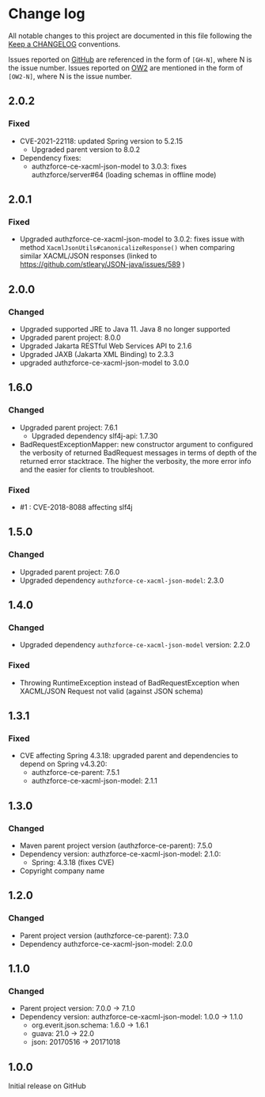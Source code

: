 # Change log
All notable changes to this project are documented in this file following the [Keep a CHANGELOG](http://keepachangelog.com) conventions. 

Issues reported on [GitHub](https://github.com/authzforce/core/issues) are referenced in the form of `[GH-N]`, where N is the issue number. Issues reported on [OW2](https://jira.ow2.org/browse/AUTHZFORCE/) are mentioned in the form of `[OW2-N]`, where N is the issue number.


## 2.0.2
### Fixed
- CVE-2021-22118: updated Spring version to 5.2.15
  - Upgraded parent version to 8.0.2
- Dependency fixes:
  - authzforce-ce-xacml-json-model to 3.0.3: fixes authzforce/server#64 (loading schemas in offline mode)


## 2.0.1
### Fixed
- Upgraded authzforce-ce-xacml-json-model to 3.0.2: fixes issue with method `XacmlJsonUtils#canonicalizeResponse()` when comparing similar XACML/JSON responses (linked to https://github.com/stleary/JSON-java/issues/589 )


## 2.0.0
### Changed
- Upgraded supported JRE to Java 11. Java 8 no longer supported
- Upgraded parent project: 8.0.0
- Upgraded Jakarta RESTful Web Services API to 2.1.6
- Upgraded JAXB (Jakarta XML Binding) to 2.3.3
- upgraded authzforce-ce-xacml-json-model to 3.0.0


## 1.6.0
### Changed
- Upgraded parent project: 7.6.1
	- Upgraded dependency slf4j-api: 1.7.30
- BadRequestExceptionMapper: new constructor argument to configured the verbosity of returned BadRequest messages in terms of depth of the returned error stacktrace. The higher the verbosity, the more error info and the easier for clients to troubleshoot.


### Fixed
- #1 : CVE-2018-8088 affecting slf4j


## 1.5.0
### Changed
- Upgraded parent project: 7.6.0
- Upgraded dependency `authzforce-ce-xacml-json-model`: 2.3.0


## 1.4.0
### Changed
- Upgraded dependency `authzforce-ce-xacml-json-model` version: 2.2.0

### Fixed
- Throwing RuntimeException instead of BadRequestException when XACML/JSON Request not valid (against JSON schema)


## 1.3.1
### Fixed
- CVE affecting Spring 4.3.18: upgraded parent and dependencies to depend on Spring v4.3.20:
	- authzforce-ce-parent: 7.5.1
	- authzforce-ce-xacml-json-model: 2.1.1
	

## 1.3.0
### Changed
- Maven parent project version (authzforce-ce-parent): 7.5.0
- Dependency version: authzforce-ce-xacml-json-model: 2.1.0:
	- Spring: 4.3.18 (fixes CVE)
- Copyright company name


## 1.2.0
### Changed
- Parent project version (authzforce-ce-parent): 7.3.0
- Dependency authzforce-ce-xacml-json-model: 2.0.0


## 1.1.0
### Changed
- Parent project version: 7.0.0 -> 7.1.0
- Dependency version: authzforce-ce-xacml-json-model: 1.0.0 -> 1.1.0
	- org.everit.json.schema: 1.6.0 -> 1.6.1
	- guava: 21.0 -> 22.0
	- json: 20170516 -> 20171018


## 1.0.0
Initial release on GitHub

